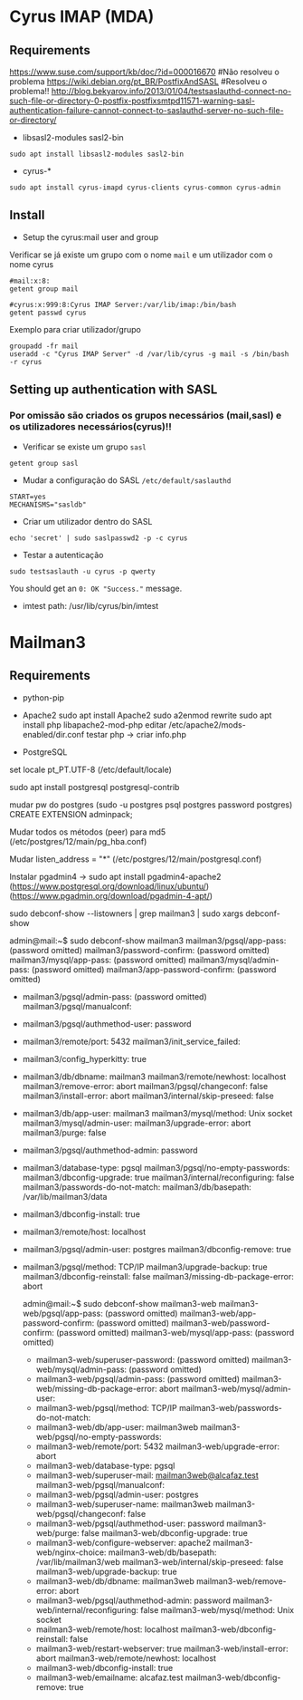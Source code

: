 # Cyrus IMAP (MDA)

## Requirements

https://www.suse.com/support/kb/doc/?id=000016670
\#Não resolveu o problema
https://wiki.debian.org/pt_BR/PostfixAndSASL
\#Resolveu o problema!!
http://blog.bekyarov.info/2013/01/04/testsaslauthd-connect-no-such-file-or-directory-0-postfix-postfixsmtpd11571-warning-sasl-authentication-failure-cannot-connect-to-saslauthd-server-no-such-file-or-directory/


+ libsasl2-modules sasl2-bin
```shell
sudo apt install libsasl2-modules sasl2-bin
```

+ cyrus-*
```shell
sudo apt install cyrus-imapd cyrus-clients cyrus-common cyrus-admin
```


## Install

+ Setup the cyrus:mail user and group

Verificar se já existe um grupo com o nome `mail` e um utilizador com o nome cyrus
```shell
#mail:x:8:
getent group mail

#cyrus:x:999:8:Cyrus IMAP Server:/var/lib/imap:/bin/bash
getent passwd cyrus
```

Exemplo para criar utilizador/grupo
```shell
groupadd -fr mail
useradd -c "Cyrus IMAP Server" -d /var/lib/cyrus -g mail -s /bin/bash -r cyrus
```

## Setting up authentication with SASL

### Por omissão são criados os grupos necessários (mail,sasl) e os utilizadores necessários(cyrus)!!

+ Verificar se existe um grupo `sasl`
```shell
getent group sasl
```

+ Mudar a configuração do SASL `/etc/default/saslauthd`
```shell
START=yes
MECHANISMS="sasldb"
```

+ Criar um utilizador dentro do SASL
```shell
echo 'secret' | sudo saslpasswd2 -p -c cyrus
```

+ Testar a autenticação
```shell
sudo testsaslauth -u cyrus -p qwerty
```
You should get an `0: OK "Success."` message.



+ imtest
path: /usr/lib/cyrus/bin/imtest

# Mailman3

## Requirements


+ python-pip

+ Apache2
sudo apt install Apache2
sudo a2enmod rewrite
sudo apt install php libapache2-mod-php
editar /etc/apache2/mods-enabled/dir.conf
testar php -> criar info.php

+ PostgreSQL

set locale pt_PT.UTF-8 (/etc/default/locale)

sudo apt install postgresql postgresql-contrib

mudar pw do postgres (sudo -u postgres psql postgres password postgres)
CREATE EXTENSION adminpack;

Mudar todos os métodos (peer) para md5 (/etc/postgres/12/main/pg_hba.conf)

Mudar listen_address = "*" (/etc/postgres/12/main/postgresql.conf)

Instalar pgadmin4
-> sudo apt install pgadmin4-apache2 (https://www.postgresql.org/download/linux/ubuntu/) (https://www.pgadmin.org/download/pgadmin-4-apt/)


sudo debconf-show --listowners | grep mailman3 | sudo xargs debconf-show



admin@mail:~$ sudo debconf-show mailman3
  mailman3/pgsql/app-pass: (password omitted)
  mailman3/password-confirm: (password omitted)
  mailman3/mysql/app-pass: (password omitted)
  mailman3/mysql/admin-pass: (password omitted)
  mailman3/app-password-confirm: (password omitted)
* mailman3/pgsql/admin-pass: (password omitted)
  mailman3/pgsql/manualconf:
* mailman3/pgsql/authmethod-user: password
* mailman3/remote/port: 5432
  mailman3/init_service_failed:
* mailman3/config_hyperkitty: true
* mailman3/db/dbname: mailman3
  mailman3/remote/newhost: localhost
  mailman3/remove-error: abort
  mailman3/pgsql/changeconf: false
  mailman3/install-error: abort
  mailman3/internal/skip-preseed: false
* mailman3/db/app-user: mailman3
  mailman3/mysql/method: Unix socket
  mailman3/mysql/admin-user:
  mailman3/upgrade-error: abort
  mailman3/purge: false
* mailman3/pgsql/authmethod-admin: password
* mailman3/database-type: pgsql
  mailman3/pgsql/no-empty-passwords:
  mailman3/dbconfig-upgrade: true
  mailman3/internal/reconfiguring: false
  mailman3/passwords-do-not-match:
  mailman3/db/basepath: /var/lib/mailman3/data
* mailman3/dbconfig-install: true
* mailman3/remote/host: localhost
* mailman3/pgsql/admin-user: postgres
  mailman3/dbconfig-remove: true
* mailman3/pgsql/method: TCP/IP
  mailman3/upgrade-backup: true
  mailman3/dbconfig-reinstall: false
  mailman3/missing-db-package-error: abort


  admin@mail:~$ sudo debconf-show mailman3-web
    mailman3-web/pgsql/app-pass: (password omitted)
    mailman3-web/app-password-confirm: (password omitted)
    mailman3-web/password-confirm: (password omitted)
    mailman3-web/mysql/app-pass: (password omitted)
  * mailman3-web/superuser-password: (password omitted)
    mailman3-web/mysql/admin-pass: (password omitted)
  * mailman3-web/pgsql/admin-pass: (password omitted)
    mailman3-web/missing-db-package-error: abort
    mailman3-web/mysql/admin-user:
  * mailman3-web/pgsql/method: TCP/IP
    mailman3-web/passwords-do-not-match:
  * mailman3-web/db/app-user: mailman3web
    mailman3-web/pgsql/no-empty-passwords:
  * mailman3-web/remote/port: 5432
    mailman3-web/upgrade-error: abort
  * mailman3-web/database-type: pgsql
  * mailman3-web/superuser-mail: mailman3web@alcafaz.test
    mailman3-web/pgsql/manualconf:
  * mailman3-web/pgsql/admin-user: postgres
  * mailman3-web/superuser-name: mailman3web
    mailman3-web/pgsql/changeconf: false
  * mailman3-web/pgsql/authmethod-user: password
    mailman3-web/purge: false
    mailman3-web/dbconfig-upgrade: true
  * mailman3-web/configure-webserver: apache2
    mailman3-web/nginx-choice:
    mailman3-web/db/basepath: /var/lib/mailman3/web
    mailman3-web/internal/skip-preseed: false
    mailman3-web/upgrade-backup: true
  * mailman3-web/db/dbname: mailman3web
    mailman3-web/remove-error: abort
  * mailman3-web/pgsql/authmethod-admin: password
    mailman3-web/internal/reconfiguring: false
    mailman3-web/mysql/method: Unix socket
  * mailman3-web/remote/host: localhost
    mailman3-web/dbconfig-reinstall: false
  * mailman3-web/restart-webserver: true
    mailman3-web/install-error: abort
    mailman3-web/remote/newhost: localhost
  * mailman3-web/dbconfig-install: true
  * mailman3-web/emailname: alcafaz.test
    mailman3-web/dbconfig-remove: true
